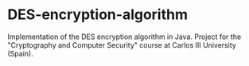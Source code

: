 # DES-encryption-algorithm
Implementation of the DES encryption algorithm in Java.
Project for the "Cryptography and Computer Security" course at Carlos III University (Spain).
